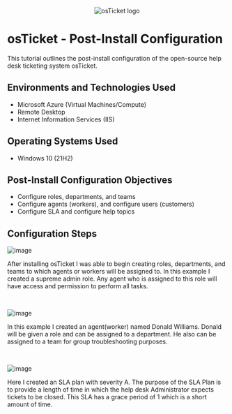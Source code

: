 <p align="center">
<img src="https://i.imgur.com/Clzj7Xs.png" alt="osTicket logo"/>
</p>

<h1>osTicket - Post-Install Configuration</h1>
This tutorial outlines the post-install configuration of the open-source help desk ticketing system osTicket.<br />


<h2>Environments and Technologies Used</h2>

- Microsoft Azure (Virtual Machines/Compute)
- Remote Desktop
- Internet Information Services (IIS)

<h2>Operating Systems Used </h2>

- Windows 10</b> (21H2)

<h2>Post-Install Configuration Objectives</h2>

- Configure roles, departments, and teams
- Configure agents (workers), and configure users (customers)
- Configure SLA and configure help topics

<h2>Configuration Steps</h2>

<p>
  
![image](https://github.com/tbanks45/post-install-config/assets/142834800/b05535ce-5a91-4b8d-aac0-d13f244fc0d0)

</p>
<p>
After installing osTicket I was able to begin creating roles, departments, and teams to which agents or workers will be assigned to. In this example I created a supreme admin role. Any agent who is assigned to this role will have access and permission to perform all tasks.
</p>
<br />

<p>
  
![image](https://github.com/tbanks45/post-install-config/assets/142834800/ed66419b-b66c-4e23-b5ba-e953e71923fd)

</p>
<p>
In this example I created an agent(worker) named Donald Williams. Donald will be given a role and can be assigned to a department. He also can be assigned to a team for group troubleshooting purposes.
</p>
<br />

<p>
  
![image](https://github.com/tbanks45/post-install-config/assets/142834800/cc750256-912d-4424-8166-791c108d8f07)

</p>
<p>
Here I created an SLA plan with severity A. The purpose of the SLA Plan is to provide a length of time in which the help desk Administrator expects tickets to be closed. This SLA has a grace period of 1 which is a short amount of time.
</p>
<br />
